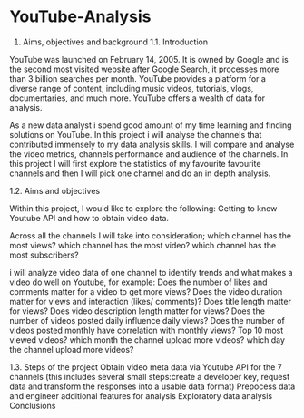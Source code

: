 # YouTube-Analysis

1. Aims, objectives and background
1.1. Introduction

YouTube was launched on February 14, 2005. It is owned by Google and is the second most visited website after Google Search, it processes more than 3 billion searches per month. YouTube provides a platform for a diverse range of content, including music videos, tutorials, vlogs, documentaries, and much more. YouTube offers a wealth of data for analysis.

As a new data analyst i spend good amount of my time learning and finding solutions on YouTube. In this project i will analyse the channels that contributed immensely to my data analysis skills. I will compare and analyse the video metrics, channels performance and audience of the channels. In this project I will first explore the statistics of my favourite favourite channels and then I will pick one channel and do an in depth analysis.

1.2. Aims and objectives

Within this project, I would like to explore the following:
Getting to know Youtube API and how to obtain video data.

Across all the channels I will take into consideration;
which channel has the most views?
which channel has the most video?
which channel has the most subscribers?

i will analyze video data of one channel to identify trends and what makes a video do well on Youtube, for example:
Does the number of likes and comments matter for a video to get more views?
Does the video duration matter for views and interaction (likes/ comments)?
Does title length matter for views?
Does video description length matter for views?
Does the number of videos posted daily influence daily views?
Does the number of videos posted monthly have correlation with monthly views?
Top 10 most viewed videos?
which month the channel upload more videos?
which day the channel upload more videos?

1.3. Steps of the project
Obtain video meta data via Youtube API for the 7 channels (this includes several small steps:create a developer key, request data and transform the responses into a usable data format)
Prepocess data and engineer additional features for analysis
Exploratory data analysis
Conclusions
